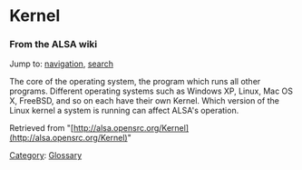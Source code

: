 Kernel
======

### From the ALSA wiki

Jump to: [navigation](#mw-head), [search](#p-search)

The core of the operating system, the program which runs all other
programs. Different operating systems such as Windows XP, Linux, Mac OS
X, FreeBSD, and so on each have their own Kernel. Which version of the
Linux kernel a system is running can affect ALSA's operation.

Retrieved from
"[http://alsa.opensrc.org/Kernel](http://alsa.opensrc.org/Kernel)"

[Category](/Special:Categories "Special:Categories"):
[Glossary](/Category:Glossary "Category:Glossary")

